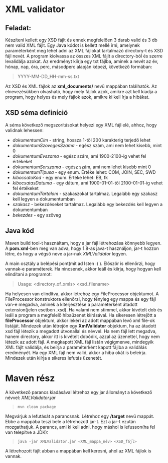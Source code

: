 # XML validator

## Feladat:
Készíteni kellett egy XSD fájlt és ennek megfelelően 3 darab valid és 3 db nem valid XML fájlt. Egy Java kódot is kellett mellé írni, amelynek paraméterként meg lehet adni az XML fájlokat tartalmazó directory-t és XSD fájl nevét. A program kiolvassa az összes XML fájlt a directory-ból és szerre levalidálja azokat. Az eredményt kiírja egy txt fájlba, aminek a nevét az év, hónap, nap, óra, perc, másodperc alapján képezi, következő formában:
> YYYY-MM-DD_HH-mm-ss.txt

Az XSD és XML fájlok az __xml_documents/__ nevű mappában találhatók. Az elnevezésükben olvasható, hogy mely fájlok azok, amikre azt kell kiadja a program, hogy helyes és mely fájlok azok, amikre ki kell írja a hibákat.

## XSD séma definíció
A séma következő megszorításokat helyezi egy XML fájl elé, ahhoz, hogy validnak lehessen:
- *dokumentumCim*           - string, hossza 1-től 200 karakterig terjedő lehet
- *dokumentumSzovegesSzama* - egész szám, ami nem lehet kisebb, mint 0
- *dokumentumEvszama*       - egész szám, ami 1900-2100-ig vehet fel értékeket
- *dokumentumSorszama*      - egész szám, ami nem lehet kisebb mint 0
- *dokumentumTipusa*        - egy enum. Értéke lehet: COM, JOIN, SEC, SWD
- *kibocsatoKod*            - egy enum. Értéke lehet: EB, fk
- *kibocsatasDatuma*        - egy dátum, ami 1900-01-01-től 2100-01-01-ig vehet fel értékeket
- *dokumentumTartalom*      - szakaszokat tartalmaz. Legalább egy szakasz kell legyen a dokumentumban
- *szakasz*                 - bekezdéseket tartalmaz. Legalább egy bekezdés kell legyen a dokumentumban
- *bekezdes*                - egy szöveg

## Java kód
Maven build tool-t használtam, hogy a jar fájl létrehozása könnyebb legyen. A __pom.xml__-ben meg van adva, hogy 1.8-as java-t használjon, jar-t hozzon létre, és hogy a végső neve a jar-nak *XMLValidator* legyen. 

A main osztály a belépési pont(mit ad Isten :) ). Először is ellenőrzi, hogy vannak-e paraméterek. Ha nincsenek, akkor leáll és kiírja, hogy hogyan kell elindítani a programot:
> Usage: <program> <directory_of_xmls> <xsd_filename>

Ha helyesen van elindítva, akkor létrehoz egy FileProcessor objektumot. A FileProcessor konstruktora ellenőrzi, hogy tényleg egy mappa és egy fájl van-e megadva, aminek a kiterjesztése a paraméterként átadott extension(jelen esetben .xsd). Ha valami nem stimmel, akkor kivételt dob és leáll a program a megfelelő hibaüzenet kiírásával. 
Ha sikeresen létrejött a __fileProcessor__ objektum, akkor lekéri az adott mappában levő xml file-ok listáját. 
Mindezek után létrejön egy __XmlValidator__ objektum, ha az átadott xsd fájl létezik a megadott útvonallal és névvel. Ha nem fájl lett megadva, hanem directory, akkor itt is kivételt dobódik, azzal az üzenettel, hogy nem létezik az adott fájl. 
A megkapott XML fájl listán végigmenve, mindegyik XML fájlt validálja, és beírja a paraméterként kapott fájlba a validálás eredményét. Ha egy XML fájl nem valid, akkor a hiba okát is beleírja. Mindezek után kiírja a sikeres lefutás üzenetét.

# Maven rész
A következő parancs kiadásával létrehoz egy jar állományt a következő névvel: *XMLValidator.jar*
> ``` mvn clean package ```

Megvárjuk a lefutását a parancsnak. Létrehoz egy __/target__ nevű mappát. Ebbe a mappába teszi bele a létrehozott jar-t.
Ezt a jar-t ezután mozgathatjuk. A parancs, ami ki kell adni, hogy máshol is lefusson(ha fel van telepítve a JDK):
> ```java -jar XMLValidator.jar <XML_mappa_név> <XSD_fájl>```

A létrehozott fájlt abban a mappában kell keresni, ahol az XML fájlok is vannak.

